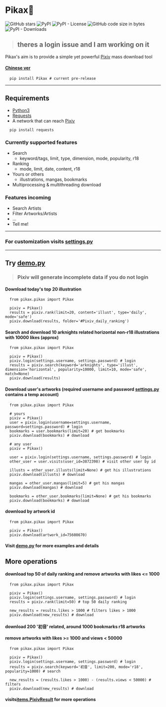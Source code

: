 # Pikax:unicorn:
![GitHub stars](https://img.shields.io/github/stars/Redcxx/pikax?color=000&style=flat-square) ![PyPI](https://img.shields.io/pypi/v/pikax?color=000&style=flat-square) ![PyPI - License](https://img.shields.io/pypi/l/pikax?color=000&style=flat-square) ![GitHub code size in bytes](https://img.shields.io/github/languages/code-size/Redcxx/pikax?color=000&style=flat-square) ![PyPI - Downloads](https://img.shields.io/pypi/dw/pikax?color=000&style=flat-square)
>## theres a login issue and I am working on it
Pikax's aim is to provide a simple yet powerful [Pixiv](https://www.pixiv.net/) mass download tool
#### [Chinese ver](https://github.com/Redcxx/Pixiv-Crawler/blob/master/README.md)
````
  pip install Pikax # current pre-release
````
---
## Requirements
- [Python3](https://www.python.org/downloads/)
- [Requests](https://2.python-requests.org/en/master/)
- A network that can reach [Pixiv](https://www.pixiv.net/)
```
  pip install requests
```
### Currently supported features
- Search
  - keyword/tags, limit, type, dimension, mode, popularity, r18
- Ranking
  - mode, limit, date, content, r18
- Yours or others
  - illustrations, mangas, bookmarks
- Multiprocessing & multithreading download


### Features incoming
- Search Artists
- Filter Artworks/Artists
- ...
- Tell me!
---
### For customization visits [settings.py](https://github.com/Redcxx/Pixiv-Crawler/blob/master/pikax/settings.py)
---
## Try [demo.py](https://github.com/Redcxx/Pixiv-Crawler/blob/master/demo.py)
> ### Pixiv will generate incomplete data if you do not login
#### Download today's top 20 illustration
```
  from pikax.pikax import Pikax

  pixiv = Pikax()
  results = pixiv.rank(limit=20, content='illust', type='daily', mode='safe')
  pixiv.download(results, folder='#Pixiv_daily_ranking')
```
#### Search and download 10 arknights related horizontal non-r18 illustrations with 10000 likes (approx)
```
  from pikax.pikax import Pikax

  pixiv = Pikax()
  pixiv.login(settings.username, settings.password) # login
  results = pixiv.search(keyword='arknights', type='illust', dimension='horizontal', popularity=10000, limit=10, mode='safe', match=None)
  pixiv.download(results)
```
#### Download user's artworks (required username and password [settings.py](https://github.com/Redcxx/Pixiv-Crawler/blob/master/pikax/settings.py) contains a temp account)
```
  from pikax.pikax import Pikax

  # yours
  pixiv = Pikax()
  user = pixiv.login(username=settings.username, password=settings.password) # login
  bookmarks = user.bookmarks(limit=20) # get bookmarks
  pixiv.download(bookmarks) # download

  # any user
  pixiv = Pikax()

  user = pixiv.login(settings.username, settings.password) # login
  other_user = user.visits(user_id=3872398) # visit other user by id

  illusts = other_user.illusts(limit=None) # get his illustrations
  pixiv.download(illusts) # download

  mangas = other_user.mangas(limit=5) # get his mangas
  pixiv.download(mangas) # download

  bookmarks = other_user.bookmarks(limit=None) # get his bookmarks
  pixiv.download(bookmarks) # download
```
#### download by artwork id
````
  from pikax.pikax import Pikax

  pixiv = Pikax()
  pixiv.download(artwork_id=75608670)
````
#### Visit [demo.py](https://github.com/Redcxx/Pixiv-Crawler/blob/master/demo.py) for more examples and details

## More operations
#### download top 50 of daily ranking and remove artworks with likes <= 1000
````
  from pikax.pikax import Pikax

  pixiv = Pikax()
  pixiv.login(settings.username, settings.password) # login
  results = pixiv.rank(limit=50) # top 50 daily ranking

  new_results = results.likes > 1000 # filters likes > 1000
  pixiv.download(new_results) # download
````

#### download 200 '初音' related, around 1000 bookmarks r18 artworks
#### remove artworks with likes >= 1000 and views < 50000
````
  from pikax.pikax import Pikax

  pixiv = Pikax()
  pixiv.login(settings.username, settings.password) # login
  results = pixiv.search(keyword='初音', limit=200, mode='r18', popularity=1000) # search
  
  new_results = (results.likes > 1000) - (results.views < 50000) # filters
  pixiv.download(new_results) # download
````
#### visits[items.PixivResult](https://github.com/Redcxx/Pikax/blob/master/pikax/items.py#L155) for more operations
